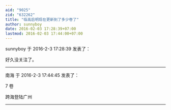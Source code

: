 ```yaml
---
aid: "9025"
zid: "632262"
title: "临高启明现在更新到了多少卷了"
author: sunnyboy
date: 2016-02-03 17:28:39+07:00
lastmod: 2016-02-03 17:44:00+07:00
---
```


sunnyboy 于 2016-2-3 17:28:39 发表了：

好久没关注了。

---

南海 于 2016-2-3 17:44:45 发表了：

7 卷

跨海登陆广州

---
